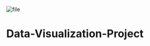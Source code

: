 ![file](https://github.com/Amitkumar2882/Data-Visualization-Project/assets/105154810/4d2fdcc2-220b-4d22-87b0-9b0cf09ffe80)
# Data-Visualization-Project
